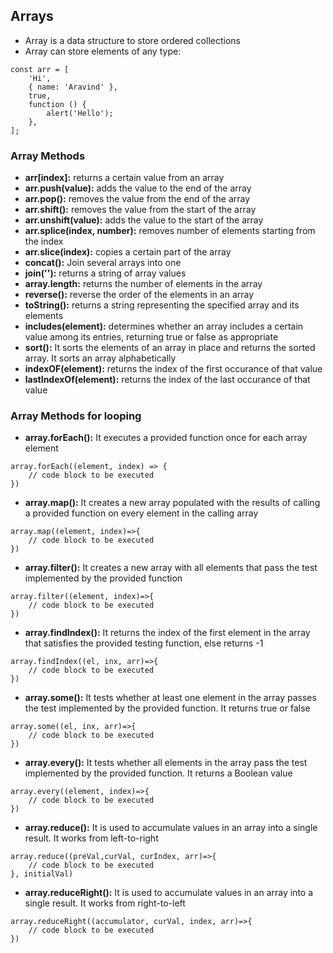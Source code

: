 ## Arrays
* Array is a data structure to store ordered collections
* Array can store elements of any type:
```
const arr = [
    'Hi',
    { name: 'Aravind' },
    true,
    function () {
        alert('Hello');
    },
];
```
### Array Methods
* **arr[index]:** returns a certain value from an array
* **arr.push(value):** adds the value to the end of the array
* **arr.pop():** removes the value from the end of the array
* **arr.shift():** removes the value from the start of the array
* **arr.unshift(value):** adds the value to the start of the array
* **arr.splice(index, number):** removes number of elements starting from the index
* **arr.slice(index):** copies a certain part of the array
* **concat():** Join several arrays into one
* **join(''):** returns a string of array values
* **array.length:** returns the number of elements in the array
* **reverse():** reverse the order of the elements in an array
* **toString():** returns a string representing the specified array and its elements
* **includes(element):** determines whether an array includes a certain value among its entries, returning true or false as appropriate
* **sort():** It sorts the elements of an array in place and returns the sorted array. It sorts an array alphabetically
* **indexOF(element):** returns the index of the first occurance of that value
* **lastIndexOf(element):** returns the index of the last occurance of that value

### Array Methods for looping
* **array.forEach():** It executes a provided function once for each array element
```
array.forEach((element, index) => {
    // code block to be executed
})
```
* **array.map():** It creates a new array populated with the results of calling a provided function on every element in the calling array
```
array.map((element, index)=>{
    // code block to be executed
})
```
* **array.filter():** It creates a new array with all elements that pass the test implemented by the provided function
```
array.filter((element, index)=>{
    // code block to be executed
})
```
* **array.findIndex():** It returns the index of the first element in the array that satisfies the provided testing function, else returns -1
```
array.findIndex((el, inx, arr)=>{
    // code block to be executed
})
```
* **array.some():** It tests whether at least one element in the array passes the test implemented by the provided function. It returns true or false
```
array.some((el, inx, arr)=>{
    // code block to be executed
})
```
* **array.every():** It tests whether all elements in the array pass the test implemented by the provided function. It returns a Boolean value
```
array.every((element, index)=>{
    // code block to be executed
})
```
* **array.reduce():** It is used to accumulate values in an array into a single result. It works from left-to-right
```
array.reduce((preVal,curVal, curIndex, arr)=>{
    // code block to be executed
}, initialVal)
```
* **array.reduceRight():** It is used to accumulate values in an array into a single result. It works from right-to-left
```
array.reduceRight((accumulator, curVal, index, arr)=>{
    // code block to be executed
})
```